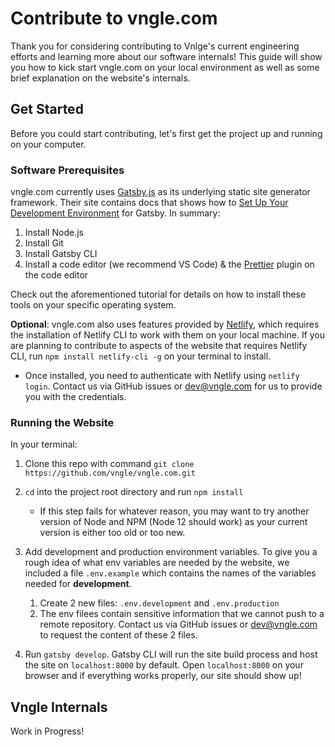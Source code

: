 # Contribute to vngle.com

Thank you for considering contributing to Vnlge's current engineering efforts and learning more about our software internals! This guide will show you how to kick start vngle.com on your local environment as well as some brief explanation on the website's internals.

## Get Started

Before you could start contributing, let's first get the project up and running on your computer.

### Software Prerequisites

vngle.com currently uses [Gatsby.js](https://www.gatsbyjs.com/) as its underlying static site generator framework. Their site contains docs that shows how to [Set Up Your Development Environment](https://www.gatsbyjs.com/docs/tutorial/part-zero) for Gatsby. In summary:

1. Install Node.js
2. Install Git
3. Install Gatsby CLI
4. Install a code editor (we recommend VS Code) & the [Prettier](https://prettier.io/) plugin on the code editor

Check out the aforementioned tutorial for details on how to install these tools on your specific operating system.

**Optional**: vngle.com also uses features provided by [Netlify](https://www.netlify.com/), which requires the installation of Netlify CLI to work with them on your local machine. If you are planning to contribute to aspects of the website that requires Netlify CLI, run `npm install netlify-cli -g` on your terminal to install.

- Once installed, you need to authenticate with Netlify using `netlify login`. Contact us via GitHub issues or dev@vngle.com for us to provide you with the credentials.

### Running the Website

In your terminal:

1. Clone this repo with command `git clone https://github.com/vngle/vngle.com.git`
2. `cd` into the project root directory and run `npm install`

   - If this step fails for whatever reason, you may want to try another version of Node and NPM (Node 12 should work) as your current version is either too old or too new.

3. Add development and production environment variables. To give you a rough idea of what env variables are needed by the website, we included a file `.env.example` which contains the names of the variables needed for **development**.

   1. Create 2 new files: `.env.development` and `.env.production`
   2. The env filees contain sensitive information that we cannot push to a remote repository. Contact us via GitHub issues or dev@vngle.com to request the content of these 2 files.

4. Run `gatsby develop`. Gatsby CLI will run the site build process and host the site on `localhost:8000` by default. Open `localhost:8000` on your browser and if everything works properly, our site should show up!

## Vngle Internals

Work in Progress!
